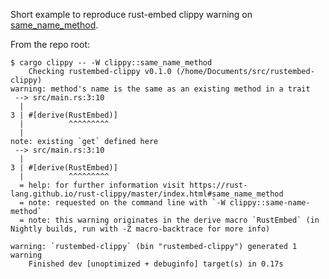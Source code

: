 Short example to reproduce rust-embed clippy warning on [same_name_method](https://rust-lang.github.io/rust-clippy/master/#same_name_method).

From the repo root:
```
$ cargo clippy -- -W clippy::same_name_method
    Checking rustembed-clippy v0.1.0 (/home/Documents/src/rustembed-clippy)
warning: method's name is the same as an existing method in a trait
 --> src/main.rs:3:10
  |
3 | #[derive(RustEmbed)]
  |          ^^^^^^^^^
  |
note: existing `get` defined here
 --> src/main.rs:3:10
  |
3 | #[derive(RustEmbed)]
  |          ^^^^^^^^^
  = help: for further information visit https://rust-lang.github.io/rust-clippy/master/index.html#same_name_method
  = note: requested on the command line with `-W clippy::same-name-method`
  = note: this warning originates in the derive macro `RustEmbed` (in Nightly builds, run with -Z macro-backtrace for more info)

warning: `rustembed-clippy` (bin "rustembed-clippy") generated 1 warning
    Finished dev [unoptimized + debuginfo] target(s) in 0.17s
```
